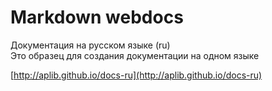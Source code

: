 Markdown webdocs
=======
Документация на русском языке (ru)  
Это образец для создания документации на одном языке  

[http://aplib.github.io/docs-ru](http://aplib.github.io/docs-ru)
